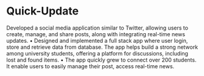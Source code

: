 # Quick-Update

Developed a social media application similar to Twitter, allowing users to create, manage, and share posts, along with
integrating real-time news updates.
• Designed and implemented a full stack app where user login, store and retrieve data from database. The app helps build
a strong network among university students, offering a platform for discussions, including lost and found items.
• The app quickly grew to connect over 200 students. It enable users to easily manage their post, access real-time news.
